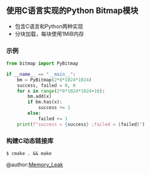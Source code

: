 ## 使用C语言实现的Python Bitmap模块

* 包含C语言和Python两种实现
* 分块加载，每块使用1MiB内存

### 示例

```python
from bitmap import PyBitmap

if __name__ == "__main__":
    bm = PyBitmap(2*8*1024*1024)
    success, failed = 0, 0
    for x in range(2*8*1024*1024+10):
        bm.add(x)
        if bm.has(x):
            success += 1
        else:
            failed += 1
    print(f"success = {success} ;failed = {failed}")

```

### 构建C动态链接库

```shell
$ cmake . && make
```

@author:[Memory_Leak](mailto:irealing@163.com)
